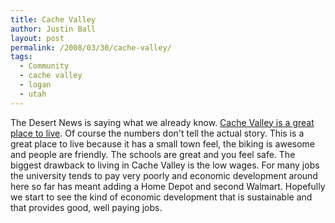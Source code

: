```yaml
---
title: Cache Valley
author: Justin Ball
layout: post
permalink: /2008/03/30/cache-valley/
tags:
  - Community
  - cache valley
  - logan
  - utah
---
```


The Desert News is saying what we already know. [Cache Valley is a great place to live][1]. Of course the numbers don't tell the actual story. This is a great place to live because it has a small town feel, the biking is awesome and people are friendly. The schools are great and you feel safe. The biggest drawback to living in Cache Valley is the low wages. For many jobs the university tends to pay very poorly and economic development around here so far has meant adding a Home Depot and second Walmart. Hopefully we start to see the kind of economic development that is sustainable and that provides good, well paying jobs.

 [1]: http://deseretnews.com/article/1,5143,695265839,00.html